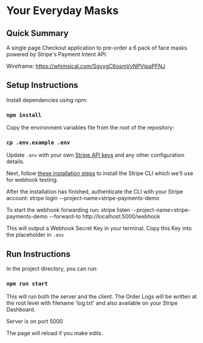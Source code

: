 # Your Everyday Masks

## Quick Summary
A single page Checkout application to pre-order a 6 pack of face masks powered by Stripe's Payment Intent API.

Wireframe: https://whimsical.com/SgvxgC6osmVvNPVipaPFNJ

## Setup Instructions

Install dependencies using npm:
### `npm install`

Copy the environment variables file from the root of the repository: 
### `cp .env.example .env`

Update `.env` with your own [Stripe API keys](https://dashboard.stripe.com/account/apikeys) and any other configuration details.

Next, follow [these installation steps](https://github.com/stripe/stripe-cli#installation) to install the Stripe CLI which we'll use for webhook testing.

After the installation has finished, authenticate the CLI with your Stripe account:
    stripe login --project-name=stripe-payments-demo

To start the webhook forwarding run:
    stripe listen --project-name=stripe-payments-demo --forward-to http://localhost:5000/webhook

This will output a Webhook Secret Key in your terminal. Copy this Key into the placeholder in `.env`

## Run Instructions

In the project directory, you can run: 
### `npm run start`

This will run both the server and the client. The Order Logs will be written at the root level with filename 'log.txt' and also available on your Stripe Dashboard.

Server is on port 5000

The page will reload if you make edits.
